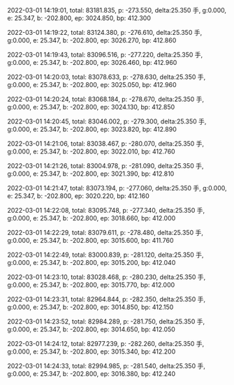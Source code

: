 2022-03-01 14:19:01, total: 83181.835, p: -273.550, delta:25.350 手, g:0.000, e: 25.347, b: -202.800, ep: 3024.850, bp: 412.300

2022-03-01 14:19:22, total: 83124.380, p: -276.610, delta:25.350 手, g:0.000, e: 25.347, b: -202.800, ep: 3026.270, bp: 412.860

2022-03-01 14:19:43, total: 83096.516, p: -277.220, delta:25.350 手, g:0.000, e: 25.347, b: -202.800, ep: 3026.460, bp: 412.960

2022-03-01 14:20:03, total: 83078.633, p: -278.630, delta:25.350 手, g:0.000, e: 25.347, b: -202.800, ep: 3025.050, bp: 412.960

2022-03-01 14:20:24, total: 83068.184, p: -278.670, delta:25.350 手, g:0.000, e: 25.347, b: -202.800, ep: 3024.130, bp: 412.850

2022-03-01 14:20:45, total: 83046.002, p: -279.300, delta:25.350 手, g:0.000, e: 25.347, b: -202.800, ep: 3023.820, bp: 412.890

2022-03-01 14:21:06, total: 83038.467, p: -280.070, delta:25.350 手, g:0.000, e: 25.347, b: -202.800, ep: 3022.010, bp: 412.760

2022-03-01 14:21:26, total: 83004.978, p: -281.090, delta:25.350 手, g:0.000, e: 25.347, b: -202.800, ep: 3021.390, bp: 412.810

2022-03-01 14:21:47, total: 83073.194, p: -277.060, delta:25.350 手, g:0.000, e: 25.347, b: -202.800, ep: 3020.220, bp: 412.160

2022-03-01 14:22:08, total: 83095.748, p: -277.340, delta:25.350 手, g:0.000, e: 25.347, b: -202.800, ep: 3018.660, bp: 412.000

2022-03-01 14:22:29, total: 83079.611, p: -278.480, delta:25.350 手, g:0.000, e: 25.347, b: -202.800, ep: 3015.600, bp: 411.760

2022-03-01 14:22:49, total: 83000.839, p: -281.120, delta:25.350 手, g:0.000, e: 25.347, b: -202.800, ep: 3015.200, bp: 412.040

2022-03-01 14:23:10, total: 83028.468, p: -280.230, delta:25.350 手, g:0.000, e: 25.347, b: -202.800, ep: 3015.770, bp: 412.000

2022-03-01 14:23:31, total: 82964.844, p: -282.350, delta:25.350 手, g:0.000, e: 25.347, b: -202.800, ep: 3014.850, bp: 412.150

2022-03-01 14:23:52, total: 82984.289, p: -281.750, delta:25.350 手, g:0.000, e: 25.347, b: -202.800, ep: 3014.650, bp: 412.050

2022-03-01 14:24:12, total: 82977.239, p: -282.260, delta:25.350 手, g:0.000, e: 25.347, b: -202.800, ep: 3015.340, bp: 412.200

2022-03-01 14:24:33, total: 82994.985, p: -281.540, delta:25.350 手, g:0.000, e: 25.347, b: -202.800, ep: 3016.380, bp: 412.240